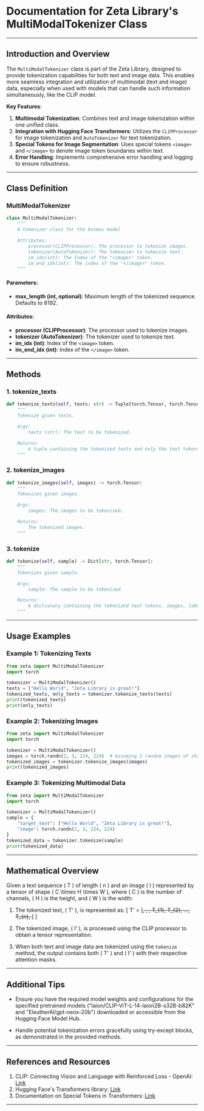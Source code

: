 # **Documentation for Zeta Library's MultiModalTokenizer Class**

---

## **Introduction and Overview**

The `MultiModalTokenizer` class is part of the Zeta Library, designed to provide tokenization capabilities for both text and image data. This enables more seamless integration and utilization of multimodal (text and image) data, especially when used with models that can handle such information simultaneously, like the CLIP model.

**Key Features**:

1. **Multimodal Tokenization**: Combines text and image tokenization within one unified class.
2. **Integration with Hugging Face Transformers**: Utilizes the `CLIPProcessor` for image tokenization and `AutoTokenizer` for text tokenization.
3. **Special Tokens for Image Segmentation**: Uses special tokens `<image>` and `</image>` to denote image token boundaries within text.
4. **Error Handling**: Implements comprehensive error handling and logging to ensure robustness.

---

## **Class Definition**

### **MultiModalTokenizer**

```python
class MultiModalTokenizer:
    """
    A tokenizer class for the kosmos model

    Attributes:
        processor(CLIPProcessor): The processor to tokenize images.
        tokenizer(AutoTokenizer): The tokenizer to tokenize text.
        im_idx(int): The Index of the "<image>" token.
        im_end_idx(int): The index of the "</image>" token.
    """
```

#### **Parameters**:

- **max_length (int, optional)**: Maximum length of the tokenized sequence. Defaults to 8192.

#### **Attributes**:

- **processor (CLIPProcessor)**: The processor used to tokenize images.
- **tokenizer (AutoTokenizer)**: The tokenizer used to tokenize text.
- **im_idx (int)**: Index of the `<image>` token.
- **im_end_idx (int)**: Index of the `</image>` token.

---

## **Methods**

### **1. tokenize_texts**

```python
def tokenize_texts(self, texts: str) -> Tuple[torch.Tensor, torch.Tensor]:
    """
    Tokenize given texts.

    Args:
        texts (str): The text to be tokenized.

    Returns:
        A tuple containing the tokenized texts and only the text tokens.
    """
```

### **2. tokenize_images**

```python
def tokenize_images(self, images) -> torch.Tensor:
    """
    Tokenizes given images.

    Args:
        images: The images to be tokenized.

    Returns:
        The tokenized images.
    """
```

### **3. tokenize**

```python
def tokenize(self, sample) -> Dict[str, torch.Tensor]:
    """
    Tokenizes given sample.

    Args:
        sample: The sample to be tokenized.

    Returns:
        A dictionary containing the tokenized text tokens, images, labels, and attention mask.
    """
```

---

## **Usage Examples**

### **Example 1: Tokenizing Texts**

```python
from zeta import MultiModalTokenizer
import torch

tokenizer = MultiModalTokenizer()
texts = ["Hello World", "Zeta Library is great!"]
tokenized_texts, only_texts = tokenizer.tokenize_texts(texts)
print(tokenized_texts)
print(only_texts)
```

### **Example 2: Tokenizing Images**

```python
from zeta import MultiModalTokenizer
import torch

tokenizer = MultiModalTokenizer()
images = torch.randn(2, 3, 224, 224)  # Assuming 2 random images of shape 3x224x224
tokenized_images = tokenizer.tokenize_images(images)
print(tokenized_images)
```

### **Example 3: Tokenizing Multimodal Data**

```python
from zeta import MultiModalTokenizer
import torch

tokenizer = MultiModalTokenizer()
sample = {
    "target_text": ["Hello World", "Zeta Library is great!"],
    "image": torch.randn(2, 3, 224, 224)
}
tokenized_data = tokenizer.tokenize(sample)
print(tokenized_data)
```

---

## **Mathematical Overview**

Given a text sequence \( T \) of length \( n \) and an image \( I \) represented by a tensor of shape \( C \times H \times W \), where \( C \) is the number of channels, \( H \) is the height, and \( W \) is the width:

1. The tokenized text, \( T' \), is represented as:
   \[ T' = [<s>, <image>, </image>, T_{1}, T_{2}, ..., T_{n}, </s>] \]

2. The tokenized image, \( I' \), is processed using the CLIP processor to obtain a tensor representation.

3. When both text and image data are tokenized using the `tokenize` method, the output contains both \( T' \) and \( I' \) with their respective attention masks.

---

## **Additional Tips**

- Ensure you have the required model weights and configurations for the specified pretrained models ("laion/CLIP-ViT-L-14-laion2B-s32B-b82K" and "EleutherAI/gpt-neox-20b") downloaded or accessible from the Hugging Face Model Hub.
  
- Handle potential tokenization errors gracefully using try-except blocks, as demonstrated in the provided methods.

---

## **References and Resources**

1. CLIP: Connecting Vision and Language with Reinforced Loss - OpenAI: [Link](https://openai.com/blog/clip/)
2. Hugging Face's Transformers library: [Link](https://huggingface.co/transformers/)
3. Documentation on Special Tokens in Transformers: [Link](https://huggingface.co/transformers/main_classes/tokenizer.html#transformers.PreTrainedTokenizer.add_special_tokens)

---